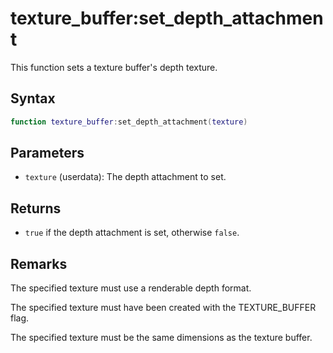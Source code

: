 # texture_buffer:set_depth_attachment

This function sets a texture buffer's depth texture.

## Syntax

```lua
function texture_buffer:set_depth_attachment(texture)
```

## Parameters

- `texture` (userdata): The depth attachment to set.

## Returns

- `true` if the depth attachment is set, otherwise `false`.

## Remarks

The specified texture must use a renderable depth format.

The specified texture must have been created with the TEXTURE_BUFFER flag.

The specified texture must be the same dimensions as the texture buffer.